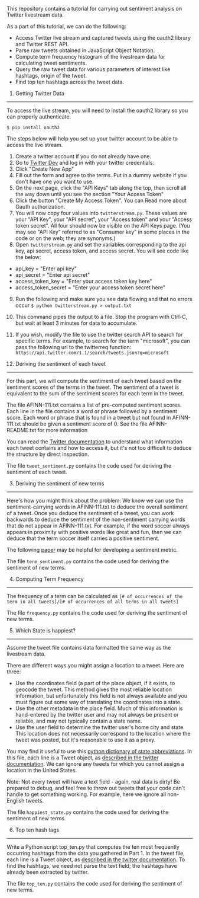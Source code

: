 This repository contains a tutorial for carrying out sentiment analysis on Twitter livestream data. 

As a part of this tutorial, we can do the following:

- Access Twitter live stream and captured tweets using the oauth2 library and Twitter REST API.
- Parse raw tweets obtained in JavaScript Object Notation.
- Compute term frequency histogram of the livestream data for calculating tweet sentiments.
- Query the raw tweet data for various parameters of interest like hashtags, origin of the tweet.
- Find top ten hashtags across the tweet data.

1. Getting Twitter Data
-------------------
To access the live stream, you will need to install the oauth2 library so you can properly authenticate.
```
$ pip install oauth2
```
The steps below will help you set up your twitter account to be able to access the live stream.

1. Create a twitter account if you do not already have one.
2. Go to [Twitter Dev](https://dev.twitter.com/apps) and log in with your twitter credentials.
3. Click "Create New App"
4. Fill out the form and agree to the terms. Put in a dummy website if you don't have one you want to use.
5. On the next page, click the "API Keys" tab along the top, then scroll all the way down until you see the section "Your Access Token"
6. Click the button "Create My Access Token". You can Read more about Oauth authorization.
7. You will now copy four values into `twitterstream.py`. These values are your "API Key", your "API secret", your "Access token" and your "Access token secret". All four should now be visible on the API Keys page. (You may see "API Key" referred to as "Consumer key" in some places in the code or on the web; they are synonyms.) 
8. Open `twitterstream.py` and set the variables corresponding to the api key, api secret, access token, and access secret. You will see code like the below:
  - api_key = "Enter api key"
  - api_secret = "Enter api secret"
  - access_token_key = "Enter your access token key here"
  - access_token_secret = "Enter your access token secret here"
9. Run the following and make sure you see data flowing and that no errors occur `$ python twitterstream.py > output.txt`
10. This command pipes the output to a file. Stop the program with Ctrl-C, but wait at least 3 minutes for data to accumulate.
11. If you wish, modify the file to use the twitter search API to search for specific terms. For example, to search for the term "microsoft", you can pass the following url to the twitterreq function: `https://api.twitter.com/1.1/search/tweets.json?q=microsoft`

2. Deriving the sentiment of each tweet
------------------------------------------
For this part, we will compute the sentiment of each tweet based on the sentiment scores of the terms in the tweet. The sentiment of a tweet is equivalent to the sum of the sentiment scores for each term in the tweet.

The file AFINN-111.txt contains a list of pre-computed sentiment scores. Each line in the file contains a word or phrase followed by a sentiment score. Each word or phrase that is found in a tweet but not found in AFINN-111.txt should be given a sentiment score of 0. See the file AFINN-README.txt for more information

You can read the [Twitter documentation](https://dev.twitter.com/overview/api/tweets) to understand what information each tweet contains and how to access it, but it's not too difficult to deduce the structure by direct inspection.

The file `tweet_sentiment.py` contains the code used for deriving the sentiment of each tweet.

3. Deriving the sentiment of new terms
------------------------------------------
Here's how you might think about the problem: We know we can use the sentiment-carrying words in AFINN-111.txt to deduce the overall sentiment of a tweet. Once you deduce the sentiment of a tweet, you can work backwards to deduce the sentiment of the non-sentiment carrying words that do not appear in AFINN-111.txt. For example, if the word soccer always appears in proximity with positive words like great and fun, then we can deduce that the term soccer itself carries a positive sentiment.

The following [paper](http://www.cs.cmu.edu/~nasmith/papers/oconnor+balasubramanyan+routledge+smith.icwsm10.pdf) may be helpful for developing a sentiment metric. 

The file `term_sentiment.py` contains the code used for deriving the sentiment of new terms.

4. Computing Term Frequency
------------------------------------------
The frequency of a term can be calculated as `[# of occurrences of the term in all tweets]/[# of occurrences of all terms in all tweets]`

The file `frequency.py` contains the code used for deriving the sentiment of new terms.


5. Which State is happiest?
------------------------------------------
Assume the tweet file contains data formatted the same way as the livestream data.

There are different ways you might assign a location to a tweet. Here are three:

- Use the coordinates field (a part of the place object, if it exists, to geocode the tweet. This method gives the most reliable location information, but unfortunately this field is not always available and you must figure out some way of translating the coordinates into a state.
- Use the other metadata in the place field. Much of this information is hand-entered by the twitter user and may not always be present or reliable, and may not typically contain a state name.
- Use the user field to determine the twitter user's home city and state. This location does not necessarily correspond to the location where the tweet was posted, but it's reasonable to use it as a proxy.

You may find it useful to use this [python dictionary of state abbreviations](http://code.activestate.com/recipes/577305-python-dictionary-of-us-states-and-territories/). In this file, each line is a Tweet object, as [described in the twitter documentation](https://dev.twitter.com/overview/api/tweets). We can ignore any tweets for which you cannot assign a location in the United States. 

Note: Not every tweet will have a text field - again, real data is dirty! Be prepared to debug, and feel free to throw out tweets that your code can't handle to get something working. For example, here we ignore all non-English tweets.

The file `happiest_state.py` contains the code used for deriving the sentiment of new terms.

6. Top ten hash tags
------------------------------------------
Write a Python script top_ten.py that computes the ten most frequently occurring hashtags from the data you gathered in Part 1.
In the tweet file, each line is a Tweet object, as [described in the twitter documentation](https://dev.twitter.com/overview/api/tweets). To find the hashtags, we need not parse the text field; the hashtags have already been extracted by twitter.

The file `top_ten.py` contains the code used for deriving the sentiment of new terms.
